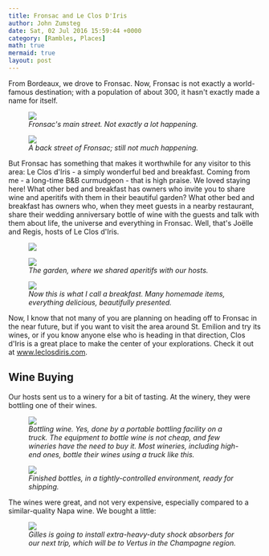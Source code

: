 ```yaml
---
title: Fronsac and Le Clos D'Iris
author: John Zumsteg
date: Sat, 02 Jul 2016 15:59:44 +0000
category: [Rambles, Places]
math: true
mermaid: true
layout: post
---
```

From Bordeaux, we drove to Fronsac. Now, Fronsac is not exactly a world-famous destination; with a population of about 300, it hasn't exactly made a name for itself.

<figure>
	<img src="{{site.url}}/assets/images/2016/06/DSC00501.jpg"/>
	<figcaption><em>Fronsac's main street. Not exactly a lot happening.</em></figcaption>
</figure>



<figure>
	<img src="{{site.url}}/assets/images/2016/06/DSC00510.jpg"/>
	<figcaption><em>A back street of Fronsac; still not much happening.</em></figcaption>
</figure>



But Fronsac has something that makes it worthwhile for any visitor to this area: Le Clos d'Iris - a simply wonderful bed and breakfast. Coming from me - a long-time B&amp;B curmudgeon - that is high praise. We loved staying here! What other bed and breakfast has owners who invite you to share wine and aperitifs with them in their beautiful garden? What other bed and breakfast has owners who, when they meet guests in a nearby restaurant, share their wedding anniversary bottle of wine with the guests and talk with them about life, the universe and everything in Fronsac. Well, that's Joëlle and Regis, hosts of Le Clos d'Iris.

<figure>
	<img src="{{site.url}}/assets/images/2016/07/DSC00485.jpg"/>
	<figcaption></figcaption>
</figure>



<figure>
	<img src="{{site.url}}/assets/images/2016/06/DSC00494.jpg"/>
	<figcaption><em>The garden, where we shared aperitifs with our hosts.</em></figcaption>
</figure>



<figure>
	<img src="{{site.url}}/assets/images/2016/06/DSC00482.jpg"/>
	<figcaption><em>Now this is what I call a breakfast. Many homemade items, everything delicious, beautifully presented.</em></figcaption>
</figure>



Now, I know that not many of you are planning on heading off to Fronsac in the near future, but if you want to visit the area around St. Emilion and try its wines, or if you know anyone else who is heading in that direction, Clos d'Iris is a great place to make the center of your explorations. Check it out at www.leclosdiris.com.
<h2>Wine Buying</h2>
Our hosts sent us to a winery for a bit of tasting. At the winery, they were bottling one of their wines.

<figure>
	<img src="{{site.url}}/assets/images/2016/06/DSC00531.jpg"/>
	<figcaption><em>Bottling wine. Yes, done by a portable bottling facility on a truck. The equipment to bottle wine is not cheap, and few wineries have the need to buy it. Most wineries, including high-end ones, bottle their wines using a truck like this.</em></figcaption>
</figure>



<figure>
	<img src="{{site.url}}/assets/images/2016/06/DSC00530.jpg"/>
	<figcaption><em>Finished bottles, in a tightly-controlled environment, ready for shipping.</em></figcaption>
</figure>



The wines were great, and not very expensive, especially compared to a similar-quality Napa wine. We bought a little:

<figure>
	<img src="{{site.url}}/assets/images/2016/06/DSC00537.jpg"/>
	<figcaption><em>Gilles is going to install extra-heavy-duty shock absorbers for our next trip, which will be to Vertus in the Champagne region.</em></figcaption>
</figure>


